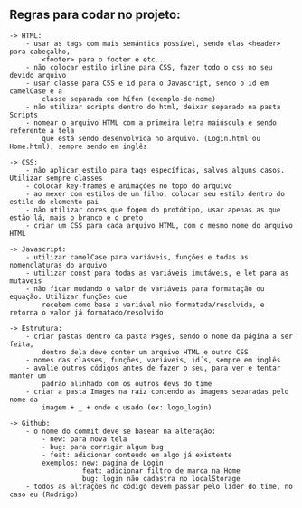 ## Regras para codar no projeto:

    -> HTML:
        - usar as tags com mais semántica possível, sendo elas <header> para cabeçalho, 
            <footer> para o footer e etc..
        - não colocar estilo inline para CSS, fazer todo o css no seu devido arquivo
        - usar classe para CSS e id para o Javascript, sendo o id em camelCase e a 
            classe separada com hífen (exemplo-de-nome)
        - não utilizar scripts dentro do html, deixar separado na pasta Scripts
        - nomear o arquivo HTML com a primeira letra maiúscula e sendo referente a tela
            que está sendo desenvolvida no arquivo. (Login.html ou Home.html), sempre sendo em inglês

    -> CSS:
        - não aplicar estilo para tags específicas, salvos alguns casos. Utilizar sempre classes
        - colocar key-frames e animações no topo do arquivo
        - ao mexer com estilos de um filho, colocar seu estilo dentro do estilo do elemento pai
        - não utilizar cores que fogem do protótipo, usar apenas as que estão lá, mais o branco e o preto
        - criar um CSS para cada arquivo HTML, com o mesmo nome do arquivo HTML

    -> Javascript:
        - utilizar camelCase para variáveis, funções e todas as nomenclaturas do arquivo
        - utilizar const para todas as variáveis imutáveis, e let para as mutáveis
        - não ficar mudando o valor de variáveis para formatação ou equação. Utilizar funções que 
            recebem como base a variável não formatada/resolvida, e retorna o valor já formatado/resolvido
    
    -> Estrutura:
        - criar pastas dentro da pasta Pages, sendo o nome da página a ser feita, 
            dentro dela deve conter um arquivo HTML e outro CSS
        - nomes das classes, funções, variáveis, id´s, sempre em inglês
        - avalie outros códigos antes de fazer o seu, para ver e tentar manter um 
            padrão alinhado com os outros devs do time
        - criar a pasta Images na raiz contendo as imagens separadas pelo nome da 
            imagem + _ + onde e usado (ex: logo_login) 
    
    -> Github:
        - o nome do commit deve se basear na alteração:
            - new: para nova tela
            - bug: para corrigir algum bug
            - feat: adicionar conteudo em algo já existente
            exemplos: new: página de Login
                      feat: adicionar filtro de marca na Home
                      bug: login não cadastra no localStorage
        - todos as altrações no código devem passar pelo líder do time, no caso eu (Rodrigo)

